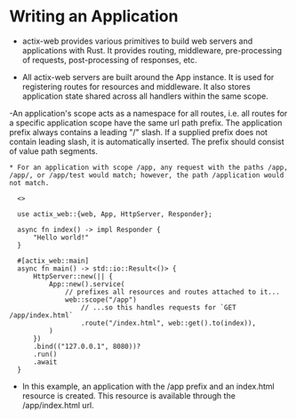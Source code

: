 
# Writing an Application

  - actix-web provides various primitives to build web servers and applications with Rust. It provides routing, middleware, pre-processing of requests, post-processing of responses, etc.

  - All actix-web servers are built around the App instance. It is used for registering routes for resources and middleware. It also stores application state shared across all handlers within the same scope.

   -An application's scope acts as a namespace for all routes, i.e. all routes for a specific application scope have the same url path prefix. The application prefix always contains a leading "/" slash. If a supplied prefix does not contain leading slash, it is automatically inserted. The prefix should consist of value path segments.


    * For an application with scope /app, any request with the paths /app, /app/, or /app/test would match; however, the path /application would not match.

      <>

      use actix_web::{web, App, HttpServer, Responder};

      async fn index() -> impl Responder {
          "Hello world!"
      }

      #[actix_web::main]
      async fn main() -> std::io::Result<()> {
          HttpServer::new(|| {
              App::new().service(
                  // prefixes all resources and routes attached to it...
                  web::scope("/app")
                      // ...so this handles requests for `GET /app/index.html`
                      .route("/index.html", web::get().to(index)),
              )
          })
          .bind(("127.0.0.1", 8080))?
          .run()
          .await
      }


  - In this example, an application with the /app prefix and an index.html resource is created. This resource is available through the /app/index.html url.
